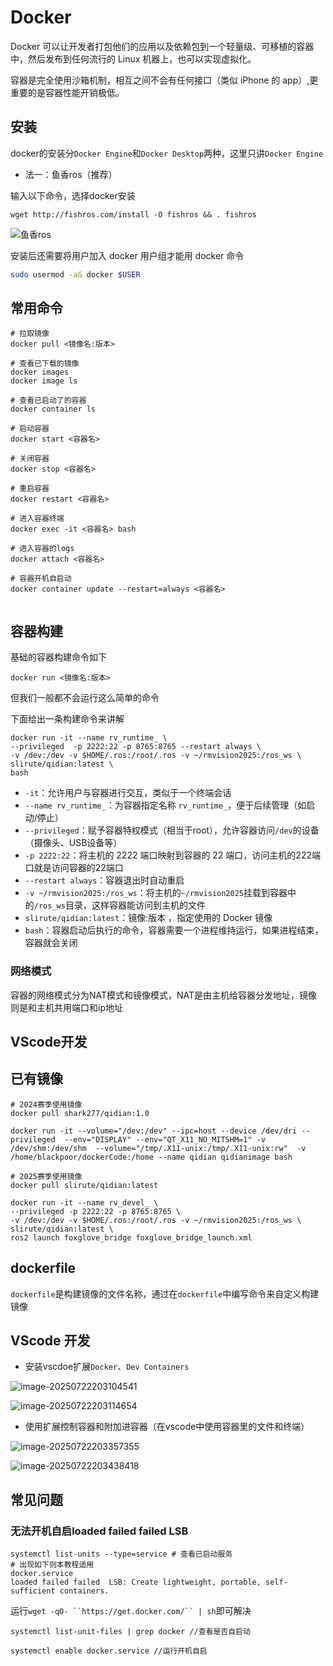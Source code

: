 # Docker

Docker 可以让开发者打包他们的应用以及依赖包到一个轻量级、可移植的容器中，然后发布到任何流行的 Linux 机器上，也可以实现虚拟化。

容器是完全使用沙箱机制，相互之间不会有任何接口（类似 iPhone 的 app）,更重要的是容器性能开销极低。

## 安装

docker的安装分`Docker Engine`和`Docker Desktop`两种，这里只讲`Docker Engine`

- 法一：鱼香ros（推荐）

输入以下命令，选择docker安装

```terminal
wget http://fishros.com/install -O fishros && . fishros
```

![鱼香ros](images/image-20250722140550329.png)

安装后还需要将用户加入 docker 用户组才能用 docker 命令

```bash
sudo usermod -aG docker $USER
```

## 常用命令

```terminal
# 拉取镜像
docker pull <镜像名:版本>

# 查看已下载的镜像
docker images
docker image ls 

# 查看已启动了的容器
docker container ls

# 启动容器
docker start <容器名>

# 关闭容器
docker stop <容器名>

# 重启容器
docker restart <容器名>

# 进入容器终端
docker exec -it <容器名> bash

# 进入容器的logs
docker attach <容器名>

# 容器开机自启动
docker container update --restart=always <容器名>


```

## 容器构建

基础的容器构建命令如下

```terminal
docker run <镜像名:版本>
```

但我们一般都不会运行这么简单的命令

下面给出一条构建命令来讲解

```terminal
docker run -it --name rv_runtime_ \
--privileged  -p 2222:22 -p 8765:8765 --restart always \
-v /dev:/dev -v $HOME/.ros:/root/.ros -v ~/rmvision2025:/ros_ws \
slirute/qidian:latest \
bash
```

- `-it`：允许用户与容器进行交互，类似于一个终端会话
- `--name rv_runtime_`：为容器指定名称 `rv_runtime_`，便于后续管理（如启动/停止）
- `--privileged`：赋予容器特权模式（相当于root），允许容器访问`/dev`的设备（摄像头、USB设备等）
- `-p 2222:22`：将主机的 2222 端口映射到容器的 22 端口，访问主机的222端口就是访问容器的22端口
- `--restart always`：容器退出时自动重启
- `-v ~/rmvision2025:/ros_ws`：将主机的`~/rmvision2025`挂载到容器中的`/ros_ws`目录，这样容器能访问到主机的文件
- `slirute/qidian:latest`：镜像:版本 ，指定使用的 Docker 镜像
- `bash`：容器启动后执行的命令，容器需要一个进程维持运行，如果进程结束，容器就会关闭

### 网络模式

容器的网络模式分为NAT模式和镜像模式，NAT是由主机给容器分发地址，镜像则是和主机共用端口和ip地址

## VScode开发

## 已有镜像

```terminal
# 2024赛季使用镜像
docker pull shark277/qidian:1.0

docker run -it --volume="/dev:/dev" --ipc=host --device /dev/dri --privileged  --env="DISPLAY" --env="QT_X11_NO_MITSHM=1" -v /dev/shm:/dev/shm  --volume="/tmp/.X11-unix:/tmp/.X11-unix:rw"  -v /home/blackpoor/dockerCode:/home --name qidian qidianimage bash

# 2025赛季使用镜像
docker pull slirute/qidian:latest

docker run -it --name rv_devel_ \
--privileged -p 2222:22 -p 8765:8765 \
-v /dev:/dev -v $HOME/.ros:/root/.ros -v ~/rmvision2025:/ros_ws \
slirute/qidian:latest \
ros2 launch foxglove_bridge foxglove_bridge_launch.xml

```

## dockerfile

`dockerfile`是构建镜像的文件名称，通过在`dockerfile`中编写命令来自定义构建镜像



## VScode 开发

- 安装vscdoe扩展`Docker`、`Dev Containers`

![image-20250722203104541](images/image-20250722203104541.png)

![image-20250722203114654](images/image-20250722203114654.png)

- 使用扩展控制容器和附加进容器（在vscode中使用容器里的文件和终端）

![image-20250722203357355](images/image-20250722203357355.png)

![image-20250722203438418](images/image-20250722203438418.png)



## 常见问题

### 无法开机自启loaded failed failed LSB

```terminal
systemctl list-units --type=service # 查看已启动服务
# 出现如下则本教程适用
docker.service
loaded failed failed  LSB: Create lightweight, portable, self-sufficient containers.
```

运行`wget -qO- ``https://get.docker.com/`` | sh`即可解决

```terminal
systemctl list-unit-files | grep docker //查看是否自启动

systemctl enable docker.service //运行开机自启
```

